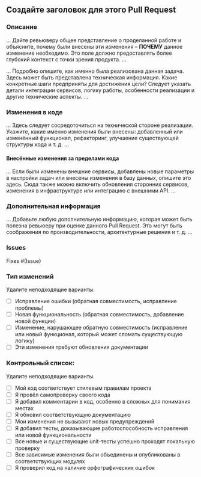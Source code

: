 ## Создайте заголовок для этого Pull Request

### Описание

... Дайте ревьюверу общее представление о проделанной работе и объясните, почему были внесены эти изменения – **ПОЧЕМУ** данное изменение необходимо. Это поле должно предоставлять более глубокий контекст с точки зрения продукта. ...

... Подробно опишите, как именно была реализована данная задача. Здесь может быть представлена техническая информация. Какие конкретные шаги предприняты для достижения цели? Следует указать детали интеграции сервисов, логику работы, особенности реализации и другие технические аспекты. ...

### Изменения в коде

... Здесь следует сосредоточиться на технической стороне реализации. Укажите, какие именно изменения были внесены: добавленный или изменённый функционал, рефакторинг, улучшение существующей структуры кода и т. д. ...

#### Внесённые изменения за пределами кода

... Если были изменены внешние сервисы, добавлены новые параметры в настройки задач или внесены изменения в базу данных, опишите это здесь. Сюда также можно включить обновления сторонних сервисов, изменения в инфраструктуре или интеграцию с внешними API. ...

### Дополнительная информация

... Добавьте любую дополнительную информацию, которая может быть полезна ревьюеру при оценке данного Pull Request. Это могут быть соображения по производительности, архитектурные решения и т. д. ...

### Issues

Fixes #(Issue)

### Тип изменений

Удалите неподходящие варианты.

- [ ] Исправление ошибки (обратная совместимость, исправление проблемы)
- [ ] Новая функциональность (обратная совместимость, добавление новой функции)
- [ ] Изменение, нарушающее обратную совместимость (исправление или новый функционал, который может сломать существующую логику)
- [ ] Эти изменения требуют обновления документации

### Контрольный список:

Удалите неподходящие варианты.

- [ ] Мой код соответствует стилевым правилам проекта
- [ ] Я провёл самопроверку своего кода
- [ ] Я добавил комментарии в код, особенно в сложных для понимания местах
- [ ] Я обновил соответствующую документацию
- [ ] Мои изменения не вызывают новых предупреждений
- [ ] Я добавил тесты, доказывающие работоспособность исправления или новой функциональности
- [ ] Все новые и существующие unit-тесты успешно проходят локальную проверку
- [ ] Все зависимые изменения были объединены и опубликованы в соответствующих модулях
- [ ] Я проверил код на наличие орфографических ошибок
